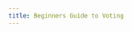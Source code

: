 ```yaml
---
title: Beginners Guide to Voting
---
```


<ExternalRedirect href="https://docs.starswap.xyz/protocol/V2/concepts/governance/guide-to-voting" />
